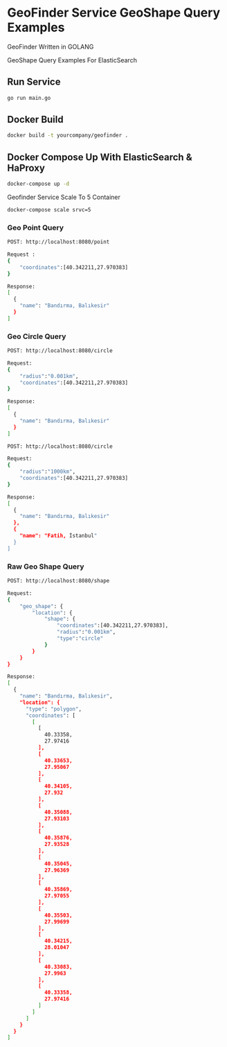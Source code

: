 # GeoFinder Service GeoShape Query Examples

GeoFinder Written in GOLANG

GeoShape Query Examples For ElasticSearch

## Run Service
```sh
go run main.go
```

## Docker Build
```sh
docker build -t yourcompany/geofinder .
```

## Docker Compose Up With ElasticSearch & HaProxy
```sh
docker-compose up -d
```

Geofinder Service Scale To 5 Container
```sh
docker-compose scale srvc=5
```

### Geo Point Query
```sh
POST: http://localhost:8080/point

Request :
{
	"coordinates":[40.342211,27.970383]
}

Response:
[
  {
    "name": "Bandırma, Balıkesir"
  }
]
```

### Geo Circle Query
```sh
POST: http://localhost:8080/circle

Request:
{
	"radius":"0.001km",
	"coordinates":[40.342211,27.970383]
}

Response:
[
  {
    "name": "Bandırma, Balıkesir"
  }
]
```

```sh
POST: http://localhost:8080/circle

Request:
{
	"radius":"1000km",
	"coordinates":[40.342211,27.970383]
}

Response:
[
  {
    "name": "Bandırma, Balıkesir"
  },
  {
    "name": "Fatih, İstanbul"
  }
]
```

### Raw Geo Shape Query
```sh
POST: http://localhost:8080/shape

Request:
{
	"geo_shape": {
		"location": {
			"shape": {
				"coordinates":[40.342211,27.970383],
				"radius":"0.001km",
				"type":"circle"
			}
		}
	}
}

Response:
[
  {
    "name": "Bandırma, Balıkesir",
    "location": {
      "type": "polygon",
      "coordinates": [
        [
          [
            40.33358,
            27.97416
          ],
          [
            40.33653,
            27.95067
          ],
          [
            40.34105,
            27.932
          ],
          [
            40.35088,
            27.93103
          ],
          [
            40.35876,
            27.93528
          ],
          [
            40.35045,
            27.96369
          ],
          [
            40.35869,
            27.97055
          ],
          [
            40.35503,
            27.99699
          ],
          [
            40.34215,
            28.01047
          ],
          [
            40.33083,
            27.9963
          ],
          [
            40.33358,
            27.97416
          ]
        ]
      ]
    }
  }
]
```